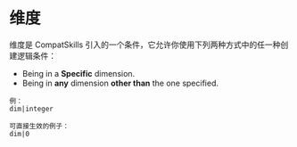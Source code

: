 # 维度
维度是 CompatSkills 引入的一个条件，它允许你使用下列两种方式中的任一种创建逻辑条件：
- Being in a **Specific** dimension.
- Being in **any** dimension **other than** the one specified.
```
例：
dim|integer

可直接生效的例子：
dim|0
```